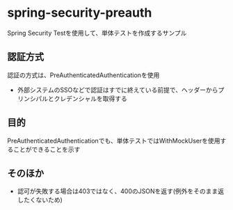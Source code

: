 # spring-security-preauth

Spring Security Testを使用して、単体テストを作成するサンプル

## 認証方式

認証の方式は、PreAuthenticatedAuthenticationを使用

* 外部システムのSSOなどで認証はすでに終えている前提で、ヘッダーからプリンシパルとクレデンシャルを取得する

## 目的

PreAuthenticatedAuthenticationでも、単体テストではWithMockUserを使用することができることを示す

## そのほか

* 認可が失敗する場合は403ではなく、400のJSONを返す(例外をそのまま返したくないため)
